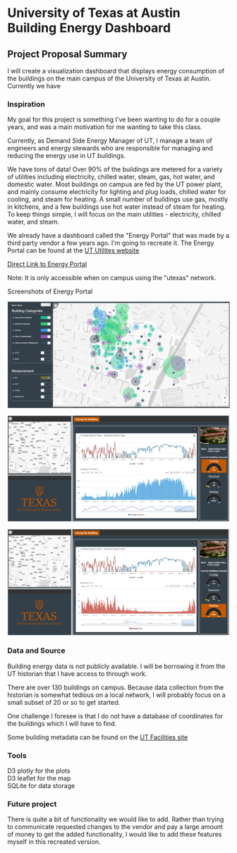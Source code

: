 # University of Texas at Austin Building Energy Dashboard



## Project Proposal Summary

I will create a visualization dashboard that displays energy consumption of the buildings on the main campus of the University of Texas at Austin. Currently we have 

### Inspiration

My goal for this project is something I've been wanting to do for a couple years, and was a main motivation for me wanting to take this class. 

Currently, as Demand Side Energy Manager of UT, I manage a team of engineers and energy stewards who are responsible for managing and reducing the energy use in UT buildings. 

We have tons of data! Over 90% of the buildings are metered for a variety of utilities including electricity, chilled water, steam, gas, hot water, and domestic water. Most buildings on campus are fed by the UT power plant, and mainly consume electricity for lighting and plug loads, chilled water for cooling, and steam for heating. A small number of buildings use gas, mostly in kitchens, and a few buildings use hot water instead of steam for heating. To keep things simple, I will focus on the main utilities - electricity, chilled water, and steam. 

We already have a dashboard called the "Energy Portal" that was made by a third party vendor a few years ago. I'm going to recreate it. The Energy Portal can be found at the [UT Utilites website](https://utilities.utexas.edu/)

[Direct Link to Energy Portal](https://energyportal.utilities.utexas.edu/IWS80/?screen=startup.sg&guestuser=1&_ga=2.218719961.1187759209.1574210255-754672287.1569254792)

Note: It is only accessible when on campus using the "utexas" network.

Screenshots of Energy Portal

  ![EnergyPortalMap](dashboard/images/Energy_portal_map.png)

  ![EnergyPortalCHW](dashboard/images/Energy_portal_CHW_plot.png)

  ![EnergyPortalSTM](dashboard/images/Energy_portal_STM_plot.png)

### Data and Source

Building energy data is not publicly available. I will be borrowing it from the UT historian that I have access to through work.

There are over 130 buildings on campus. Because data collection from the historian is somewhat tedious on a local network, I will probably focus on a small subset of 20 or so to get started.

One challenge I foresee is that I do not have a database of coordinates for the buildings which I will have to find.

Some building metadata can be found on the [UT Facilities site](https://utdirect.utexas.edu/apps/campus/buildings/nlogon/facilities/)

### Tools

D3 plotly for the plots  
D3 leaflet for the map  
SQLite for data storage  

### Future project

There is quite a bit of functionality we would like to add. Rather than trying to communicate requested changes to the vendor and pay a large amount of money to get the added functionality, I would like to add these features myself in this recreated version.


